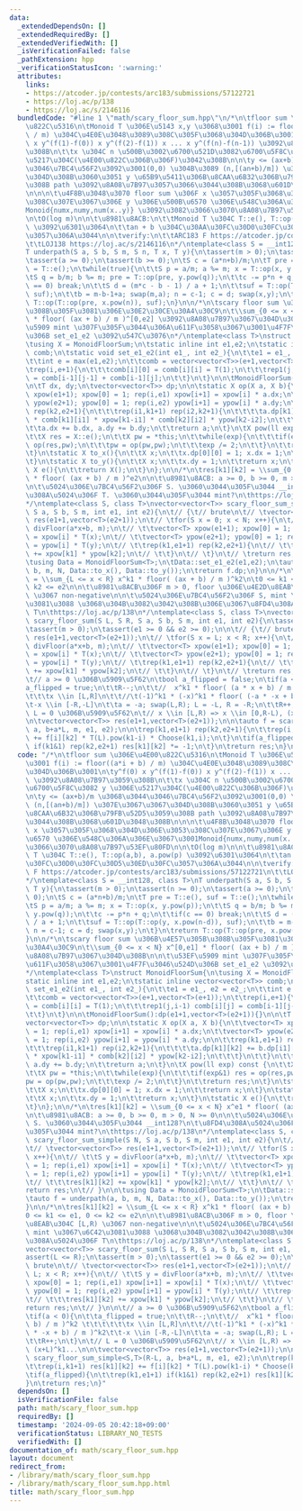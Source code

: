 ```yaml
---
data:
  _extendedDependsOn: []
  _extendedRequiredBy: []
  _extendedVerifiedWith: []
  _isVerificationFailed: false
  _pathExtension: hpp
  _verificationStatusIcon: ':warning:'
  attributes:
    links:
    - https://atcoder.jp/contests/arc183/submissions/57122721
    - https://loj.ac/p/138
    - https://loj.ac/s/2146116
  bundledCode: "#line 1 \"math/scary_floor_sum.hpp\"\n/*\n\tfloor sum \u306E\u4E00\
    \u822C\u5316\n\tMonoid T \u306E\u5143 x,y \u3068\u3001 f(i) := floor((a*i + b)\
    \ / m) \u304C\u4E0E\u3048\u3089\u308C\u305F\u3068\u304D\u306B\u3001\n\ty^f(0)\
    \ x y^(f(1)-f(0)) x y^(f(2)-f(1)) x ... x y^(f(n)-f(n-1)) \u3092\u8A08\u7B97\u3059\
    \u308B\n\t\tx \u304C n \u500B\u3002\u6700\u521D\u3082\u6700\u5F8C\u3082 y \u306E\
    \u5217\u304C(\u4E00\u822C\u306B\u306F)\u3042\u308B\n\n\ty <= (ax+b)/m \u3068\u3044\
    \u3046\u7BC4\u56F2\u3092\u3001(0,0) \u304B\u3089 (n,[(an+b)/m]) \u307E\u3067\u3067\
    \u304D\u308B\u3060\u3051 y \u65B9\u5411\u306B\u8CAA\u6B32\u306B\u79FB\u52D5\u3059\
    \u308B path \u3092\u8A08\u7B97\u3057\u3066\u3044\u308B\u3068\u601D\u3048\u308B\
    \n\n\n\t\u4F8B\u3048\u3070 floor sum \u306F x \u3057\u305F\u3068\u304D\u306E\u3053\
    \u308C\u307E\u3067\u306E y \u306E\u500B\u6570 \u306E\u548C\u306A\u306E\u3067\u3001\
    Monoid{numx,numy,num(x..y)} \u3092\u3082\u3066\u3070\u8A08\u7B97\u53EF\u80FD\n\
    \n\tO(log m)\n\n\t\u8981\u8ACB:\n\t\tMonoid T \u304C T::e(), T::op(a,b), a.pow(p)\
    \ \u3092\u6301\u3064\n\t\tan + b \u304C\u30AA\u30FC\u30D0\u30FC\u30D5\u30ED\u30FC\
    \u3057\u306A\u3044\n\n\tverify:\n\t\tARC183 F https://atcoder.jp/contests/arc183/submissions/57122721\n\
    \t\tLOJ138 https://loj.ac/s/2146116\n*/\ntemplate<class S = __int128, class T>\n\
    T underpath(S a, S b, S m, S n, T x, T y){\n\tassert(m > 0);\n\tassert(n >= 0);\n\
    \tassert(a >= 0);\n\tassert(b >= 0);\n\tS c = (a*n+b)/m;\n\tT pre = T::e(), suf\
    \ = T::e();\n\twhile(true){\n\t\tS p = a/m; a %= m; x = T::op(x, y.pow(p));\n\t\
    \tS q = b/m; b %= m; pre = T::op(pre, y.pow(q));\n\t\tc -= p*n + q;\n\t\tif(c\
    \ == 0) break;\n\t\tS d = (m*c - b - 1) / a + 1;\n\t\tsuf = T::op(T::op(y, x.pow(n-d)),\
    \ suf);\n\t\tb = m-b-1+a; swap(m,a); n = c-1; c = d; swap(x,y);\n\t}\n\treturn\
    \ T::op(T::op(pre, x.pow(n)), suf);\n}\n\n/*\n\tscary floor sum \u306B\u4E57\u305B\
    \u308B\u305F\u3081\u306E\u30E2\u30CE\u30A4\u30C9\n\t\\sum_{0 <= x < N} x^[0,e1]\
    \ * floor( (ax + b) / m )^[0,e2] \u3092\u8A08\u7B97\u3067\u304D\u308B\n\n\t\u53EF\
    \u5909 mint \u307F\u305F\u3044\u306A\u611F\u3058\u3067\u3001\u4F7F\u3046\u524D\
    \u306B set_e1_e2 \u3092\u547C\u3076\n*/\ntemplate<class T>\nstruct MonoidFloorSum{\n\
    \tusing X = MonoidFloorSum;\n\tstatic inline int e1,e2;\n\tstatic inline vector<vector<T>>\
    \ comb;\n\tstatic void set_e1_e2(int e1_, int e2_){\n\t\te1 = e1_, e2 = e2_;\n\
    \t\tint e = max(e1,e2);\n\t\tcomb = vector<vector<T>>(e+1,vector<T>(e+1));\n\t\
    \trep(i,e+1){\n\t\t\tcomb[i][0] = comb[i][i] = T(1);\n\t\t\trep1(j,i-1) comb[i][j]\
    \ = comb[i-1][j-1] + comb[i-1][j];\n\t\t}\n\t}\n\n\tMonoidFloorSum():dp(e1+1,vector<T>(e2+1)){}\n\
    \n\tT dx, dy;\n\tvector<vector<T>> dp;\n\n\tstatic X op(X a, X b){\n\t\tvector<T>\
    \ xpow(e1+1); xpow[0] = 1; rep(i,e1) xpow[i+1] = xpow[i] * a.dx;\n\t\tvector<T>\
    \ ypow(e2+1); ypow[0] = 1; rep(i,e2) ypow[i+1] = ypow[i] * a.dy;\n\n\t\trep(k1,e1+1)\
    \ rep(k2,e2+1){\n\t\t\trep(i1,k1+1) rep(i2,k2+1){\n\t\t\t\ta.dp[k1][k2] += b.dp[i1][i2]\
    \ * comb[k1][i1] * xpow[k1-i1] * comb[k2][i2] * ypow[k2-i2];\n\t\t\t}\n\t\t}\n\
    \t\ta.dx += b.dx, a.dy += b.dy;\n\t\treturn a;\n\t}\n\tX pow(ll exp) const {\n\
    \t\tX res = X::e();\n\t\tX pw = *this;\n\t\twhile(exp){\n\t\t\tif(exp&1) res =\
    \ op(res,pw);\n\t\t\tpw = op(pw,pw);\n\t\t\texp /= 2;\n\t\t}\n\t\treturn res;\n\
    \t}\n\tstatic X to_x(){\n\t\tX x;\n\t\tx.dp[0][0] = 1; x.dx = 1;\n\t\treturn x;\n\
    \t}\n\tstatic X to_y(){\n\t\tX x;\n\t\tx.dy = 1;\n\t\treturn x;\n\t}\n\tstatic\
    \ X e(){\n\t\treturn X();\n\t}\n};\n\n/*\n\tres[k1][k2] = \\sum_{0 <= x < N} x^e1\
    \ * floor( (ax + b) / m )^e2\n\n\t\u8981\u8ACB: a >= 0, b >= 0, m > 0, N >= 0\n\
    \n\t\u5024\u306E\u7BC4\u56F2\u306F S. \u3060\u3044\u305F\u3044 __int128?\n\t\u8FD4\
    \u308A\u5024\u306F T. \u3060\u3044\u305F\u3044 mint?\n\thttps://loj.ac/p/138\n\
    */\ntemplate<class S, class T>\nvector<vector<T>> scary_floor_sum_simple(S N,\
    \ S a, S b, S m, int e1, int e2){\n\t// {\t// brute\n\t// \tvector<vector<T>>\
    \ res(e1+1,vector<T>(e2+1));\n\t// \tfor(S x = 0; x < N; x++){\n\t// \t\tS y =\
    \ divFloor(a*x+b, m);\n\t// \t\tvector<T> xpow(e1+1); xpow[0] = 1; rep(i,e1) xpow[i+1]\
    \ = xpow[i] * T(x);\n\t// \t\tvector<T> ypow(e2+1); ypow[0] = 1; rep(i,e2) ypow[i+1]\
    \ = ypow[i] * T(y);\n\t// \t\trep(k1,e1+1) rep(k2,e2+1){\n\t// \t\t\tres[k1][k2]\
    \ += xpow[k1] * ypow[k2];\n\t// \t\t}\n\t// \t}\n\t// \treturn res;\n\t// }\n\n\
    \tusing Data = MonoidFloorSum<T>;\n\tData::set_e1_e2(e1,e2);\n\tauto f = underpath(a,\
    \ b, m, N, Data::to_x(), Data::to_y());\n\treturn f.dp;\n}\n\n/*\n\tres[k1][k2]\
    \ = \\sum_{L <= x < R} x^k1 * floor( (ax + b) / m )^k2\n\t0 <= k1 <= e1, 0 <=\
    \ k2 <= e2\n\n\t\u8981\u8ACB\u306F m > 0, floor \u306E\u4E2D\u8EAB\u304C [L,R)\
    \ \u3067 non-negative\n\n\t\u5024\u306E\u7BC4\u56F2\u306F S, mint \u3067\u6C42\
    \u3081\u3088 \u3068\u304B\u3082\u3042\u308B\u306E\u3067\u8FD4\u308A\u5024\u306F\
    \ T\n\thttps://loj.ac/p/138\n*/\ntemplate<class S, class T>\nvector<vector<T>>\
    \ scary_floor_sum(S L, S R, S a, S b, S m, int e1, int e2){\n\tassert(L <= R);\n\
    \tassert(m > 0);\n\tassert(e1 >= 0 && e2 >= 0);\n\n\t// {\t// brute\n\t// \tvector<vector<T>>\
    \ res(e1+1,vector<T>(e2+1));\n\t// \tfor(S x = L; x < R; x++){\n\t// \t\tS y =\
    \ divFloor(a*x+b, m);\n\t// \t\tvector<T> xpow(e1+1); xpow[0] = 1; rep(i,e1) xpow[i+1]\
    \ = xpow[i] * T(x);\n\t// \t\tvector<T> ypow(e2+1); ypow[0] = 1; rep(i,e2) ypow[i+1]\
    \ = ypow[i] * T(y);\n\t// \t\trep(k1,e1+1) rep(k2,e2+1){\n\t// \t\t\tres[k1][k2]\
    \ += xpow[k1] * ypow[k2];\n\t// \t\t}\n\t// \t}\n\t// \treturn res;\n\t// }\n\n\
    \t// a >= 0 \u306B\u5909\u5F62\n\tbool a_flipped = false;\n\tif(a < 0){\n\t\t\
    a_flipped = true;\n\t\tR--;\n\t\t//  x^k1 * floor( (a * x + b) / m )^k2 \t\t\t\
    \t\t\tx \\in [L,R]\n\t\t//\t(-1)^k1 * (-x)^k1 * floor( (-a * -x + b) / m )^k2\t\
    \t-x \\in [-R,-L]\n\t\ta = -a; swap(L,R); L = -L, R = -R;\n\t\tR++;\n\t}\n\t//\
    \ L = 0 \u306B\u5909\u5F62\n\t// x \\in [L,R) => x \\in [0,R-L), (x+L)^k1...\n\
    \n\tvector<vector<T>> res(e1+1,vector<T>(e2+1));\n\n\tauto f = scary_floor_sum_simple<S,T>(R-L,\
    \ a, b+a*L, m, e1, e2);\n\n\trep(k1,e1+1) rep(k2,e2+1){\n\t\trep(i,k1+1) res[k1][k2]\
    \ += f[i][k2] * T(L).pow(k1-i) * Choose(k1,i);\n\t}\n\tif(a_flipped){\n\t\trep(k1,e1+1)\
    \ if(k1&1) rep(k2,e2+1) res[k1][k2] *= -1;\n\t}\n\treturn res;\n}\n"
  code: "/*\n\tfloor sum \u306E\u4E00\u822C\u5316\n\tMonoid T \u306E\u5143 x,y \u3068\
    \u3001 f(i) := floor((a*i + b) / m) \u304C\u4E0E\u3048\u3089\u308C\u305F\u3068\
    \u304D\u306B\u3001\n\ty^f(0) x y^(f(1)-f(0)) x y^(f(2)-f(1)) x ... x y^(f(n)-f(n-1))\
    \ \u3092\u8A08\u7B97\u3059\u308B\n\t\tx \u304C n \u500B\u3002\u6700\u521D\u3082\
    \u6700\u5F8C\u3082 y \u306E\u5217\u304C(\u4E00\u822C\u306B\u306F)\u3042\u308B\n\
    \n\ty <= (ax+b)/m \u3068\u3044\u3046\u7BC4\u56F2\u3092\u3001(0,0) \u304B\u3089\
    \ (n,[(an+b)/m]) \u307E\u3067\u3067\u304D\u308B\u3060\u3051 y \u65B9\u5411\u306B\
    \u8CAA\u6B32\u306B\u79FB\u52D5\u3059\u308B path \u3092\u8A08\u7B97\u3057\u3066\
    \u3044\u308B\u3068\u601D\u3048\u308B\n\n\n\t\u4F8B\u3048\u3070 floor sum \u306F\
    \ x \u3057\u305F\u3068\u304D\u306E\u3053\u308C\u307E\u3067\u306E y \u306E\u500B\
    \u6570 \u306E\u548C\u306A\u306E\u3067\u3001Monoid{numx,numy,num(x..y)} \u3092\u3082\
    \u3066\u3070\u8A08\u7B97\u53EF\u80FD\n\n\tO(log m)\n\n\t\u8981\u8ACB:\n\t\tMonoid\
    \ T \u304C T::e(), T::op(a,b), a.pow(p) \u3092\u6301\u3064\n\t\tan + b \u304C\u30AA\
    \u30FC\u30D0\u30FC\u30D5\u30ED\u30FC\u3057\u306A\u3044\n\n\tverify:\n\t\tARC183\
    \ F https://atcoder.jp/contests/arc183/submissions/57122721\n\t\tLOJ138 https://loj.ac/s/2146116\n\
    */\ntemplate<class S = __int128, class T>\nT underpath(S a, S b, S m, S n, T x,\
    \ T y){\n\tassert(m > 0);\n\tassert(n >= 0);\n\tassert(a >= 0);\n\tassert(b >=\
    \ 0);\n\tS c = (a*n+b)/m;\n\tT pre = T::e(), suf = T::e();\n\twhile(true){\n\t\
    \tS p = a/m; a %= m; x = T::op(x, y.pow(p));\n\t\tS q = b/m; b %= m; pre = T::op(pre,\
    \ y.pow(q));\n\t\tc -= p*n + q;\n\t\tif(c == 0) break;\n\t\tS d = (m*c - b - 1)\
    \ / a + 1;\n\t\tsuf = T::op(T::op(y, x.pow(n-d)), suf);\n\t\tb = m-b-1+a; swap(m,a);\
    \ n = c-1; c = d; swap(x,y);\n\t}\n\treturn T::op(T::op(pre, x.pow(n)), suf);\n\
    }\n\n/*\n\tscary floor sum \u306B\u4E57\u305B\u308B\u305F\u3081\u306E\u30E2\u30CE\
    \u30A4\u30C9\n\t\\sum_{0 <= x < N} x^[0,e1] * floor( (ax + b) / m )^[0,e2] \u3092\
    \u8A08\u7B97\u3067\u304D\u308B\n\n\t\u53EF\u5909 mint \u307F\u305F\u3044\u306A\
    \u611F\u3058\u3067\u3001\u4F7F\u3046\u524D\u306B set_e1_e2 \u3092\u547C\u3076\n\
    */\ntemplate<class T>\nstruct MonoidFloorSum{\n\tusing X = MonoidFloorSum;\n\t\
    static inline int e1,e2;\n\tstatic inline vector<vector<T>> comb;\n\tstatic void\
    \ set_e1_e2(int e1_, int e2_){\n\t\te1 = e1_, e2 = e2_;\n\t\tint e = max(e1,e2);\n\
    \t\tcomb = vector<vector<T>>(e+1,vector<T>(e+1));\n\t\trep(i,e+1){\n\t\t\tcomb[i][0]\
    \ = comb[i][i] = T(1);\n\t\t\trep1(j,i-1) comb[i][j] = comb[i-1][j-1] + comb[i-1][j];\n\
    \t\t}\n\t}\n\n\tMonoidFloorSum():dp(e1+1,vector<T>(e2+1)){}\n\n\tT dx, dy;\n\t\
    vector<vector<T>> dp;\n\n\tstatic X op(X a, X b){\n\t\tvector<T> xpow(e1+1); xpow[0]\
    \ = 1; rep(i,e1) xpow[i+1] = xpow[i] * a.dx;\n\t\tvector<T> ypow(e2+1); ypow[0]\
    \ = 1; rep(i,e2) ypow[i+1] = ypow[i] * a.dy;\n\n\t\trep(k1,e1+1) rep(k2,e2+1){\n\
    \t\t\trep(i1,k1+1) rep(i2,k2+1){\n\t\t\t\ta.dp[k1][k2] += b.dp[i1][i2] * comb[k1][i1]\
    \ * xpow[k1-i1] * comb[k2][i2] * ypow[k2-i2];\n\t\t\t}\n\t\t}\n\t\ta.dx += b.dx,\
    \ a.dy += b.dy;\n\t\treturn a;\n\t}\n\tX pow(ll exp) const {\n\t\tX res = X::e();\n\
    \t\tX pw = *this;\n\t\twhile(exp){\n\t\t\tif(exp&1) res = op(res,pw);\n\t\t\t\
    pw = op(pw,pw);\n\t\t\texp /= 2;\n\t\t}\n\t\treturn res;\n\t}\n\tstatic X to_x(){\n\
    \t\tX x;\n\t\tx.dp[0][0] = 1; x.dx = 1;\n\t\treturn x;\n\t}\n\tstatic X to_y(){\n\
    \t\tX x;\n\t\tx.dy = 1;\n\t\treturn x;\n\t}\n\tstatic X e(){\n\t\treturn X();\n\
    \t}\n};\n\n/*\n\tres[k1][k2] = \\sum_{0 <= x < N} x^e1 * floor( (ax + b) / m )^e2\n\
    \n\t\u8981\u8ACB: a >= 0, b >= 0, m > 0, N >= 0\n\n\t\u5024\u306E\u7BC4\u56F2\u306F\
    \ S. \u3060\u3044\u305F\u3044 __int128?\n\t\u8FD4\u308A\u5024\u306F T. \u3060\u3044\
    \u305F\u3044 mint?\n\thttps://loj.ac/p/138\n*/\ntemplate<class S, class T>\nvector<vector<T>>\
    \ scary_floor_sum_simple(S N, S a, S b, S m, int e1, int e2){\n\t// {\t// brute\n\
    \t// \tvector<vector<T>> res(e1+1,vector<T>(e2+1));\n\t// \tfor(S x = 0; x < N;\
    \ x++){\n\t// \t\tS y = divFloor(a*x+b, m);\n\t// \t\tvector<T> xpow(e1+1); xpow[0]\
    \ = 1; rep(i,e1) xpow[i+1] = xpow[i] * T(x);\n\t// \t\tvector<T> ypow(e2+1); ypow[0]\
    \ = 1; rep(i,e2) ypow[i+1] = ypow[i] * T(y);\n\t// \t\trep(k1,e1+1) rep(k2,e2+1){\n\
    \t// \t\t\tres[k1][k2] += xpow[k1] * ypow[k2];\n\t// \t\t}\n\t// \t}\n\t// \t\
    return res;\n\t// }\n\n\tusing Data = MonoidFloorSum<T>;\n\tData::set_e1_e2(e1,e2);\n\
    \tauto f = underpath(a, b, m, N, Data::to_x(), Data::to_y());\n\treturn f.dp;\n\
    }\n\n/*\n\tres[k1][k2] = \\sum_{L <= x < R} x^k1 * floor( (ax + b) / m )^k2\n\t\
    0 <= k1 <= e1, 0 <= k2 <= e2\n\n\t\u8981\u8ACB\u306F m > 0, floor \u306E\u4E2D\
    \u8EAB\u304C [L,R) \u3067 non-negative\n\n\t\u5024\u306E\u7BC4\u56F2\u306F S,\
    \ mint \u3067\u6C42\u3081\u3088 \u3068\u304B\u3082\u3042\u308B\u306E\u3067\u8FD4\
    \u308A\u5024\u306F T\n\thttps://loj.ac/p/138\n*/\ntemplate<class S, class T>\n\
    vector<vector<T>> scary_floor_sum(S L, S R, S a, S b, S m, int e1, int e2){\n\t\
    assert(L <= R);\n\tassert(m > 0);\n\tassert(e1 >= 0 && e2 >= 0);\n\n\t// {\t//\
    \ brute\n\t// \tvector<vector<T>> res(e1+1,vector<T>(e2+1));\n\t// \tfor(S x =\
    \ L; x < R; x++){\n\t// \t\tS y = divFloor(a*x+b, m);\n\t// \t\tvector<T> xpow(e1+1);\
    \ xpow[0] = 1; rep(i,e1) xpow[i+1] = xpow[i] * T(x);\n\t// \t\tvector<T> ypow(e2+1);\
    \ ypow[0] = 1; rep(i,e2) ypow[i+1] = ypow[i] * T(y);\n\t// \t\trep(k1,e1+1) rep(k2,e2+1){\n\
    \t// \t\t\tres[k1][k2] += xpow[k1] * ypow[k2];\n\t// \t\t}\n\t// \t}\n\t// \t\
    return res;\n\t// }\n\n\t// a >= 0 \u306B\u5909\u5F62\n\tbool a_flipped = false;\n\
    \tif(a < 0){\n\t\ta_flipped = true;\n\t\tR--;\n\t\t//  x^k1 * floor( (a * x +\
    \ b) / m )^k2 \t\t\t\t\t\tx \\in [L,R]\n\t\t//\t(-1)^k1 * (-x)^k1 * floor( (-a\
    \ * -x + b) / m )^k2\t\t-x \\in [-R,-L]\n\t\ta = -a; swap(L,R); L = -L, R = -R;\n\
    \t\tR++;\n\t}\n\t// L = 0 \u306B\u5909\u5F62\n\t// x \\in [L,R) => x \\in [0,R-L),\
    \ (x+L)^k1...\n\n\tvector<vector<T>> res(e1+1,vector<T>(e2+1));\n\n\tauto f =\
    \ scary_floor_sum_simple<S,T>(R-L, a, b+a*L, m, e1, e2);\n\n\trep(k1,e1+1) rep(k2,e2+1){\n\
    \t\trep(i,k1+1) res[k1][k2] += f[i][k2] * T(L).pow(k1-i) * Choose(k1,i);\n\t}\n\
    \tif(a_flipped){\n\t\trep(k1,e1+1) if(k1&1) rep(k2,e2+1) res[k1][k2] *= -1;\n\t\
    }\n\treturn res;\n}"
  dependsOn: []
  isVerificationFile: false
  path: math/scary_floor_sum.hpp
  requiredBy: []
  timestamp: '2024-09-05 20:42:18+09:00'
  verificationStatus: LIBRARY_NO_TESTS
  verifiedWith: []
documentation_of: math/scary_floor_sum.hpp
layout: document
redirect_from:
- /library/math/scary_floor_sum.hpp
- /library/math/scary_floor_sum.hpp.html
title: math/scary_floor_sum.hpp
---
```

